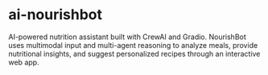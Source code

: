 # ai-nourishbot
AI-powered nutrition assistant built with CrewAI and Gradio. NourishBot uses multimodal input and multi-agent reasoning to analyze meals, provide nutritional insights, and suggest personalized recipes through an interactive web app.

